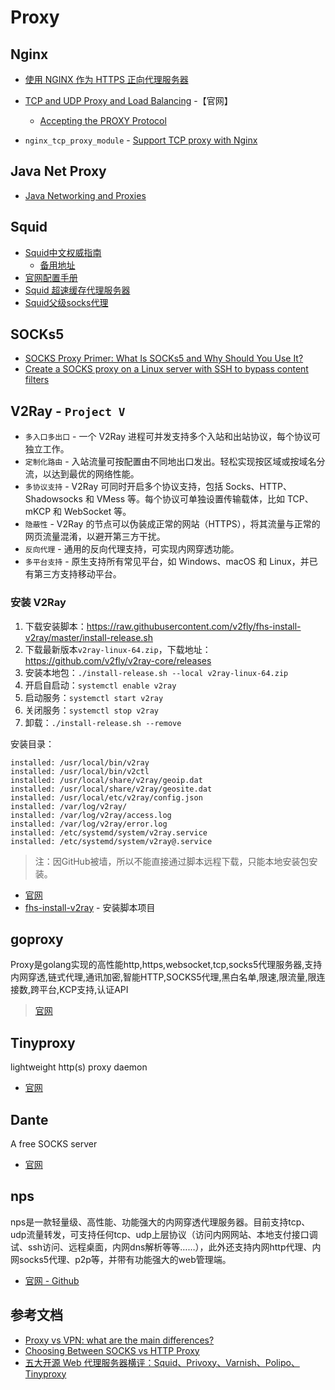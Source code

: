 # Proxy


## Nginx

* [使用 NGINX 作为 HTTPS 正向代理服务器](https://www.infoq.cn/article/taujwgln6d_6qls6yj6s)

* [TCP and UDP Proxy and Load Balancing](https://docs.nginx.com/nginx/admin-guide/load-balancer/tcp-udp-load-balancer/) -【官网】
    * [Accepting the PROXY Protocol](https://docs.nginx.com/nginx/admin-guide/load-balancer/using-proxy-protocol/)    

* `nginx_tcp_proxy_module` - [Support TCP proxy with Nginx](https://github.com/yaoweibin/nginx_tcp_proxy_module)


## Java Net Proxy

* [Java Networking and Proxies](https://docs.oracle.com/javase/8/docs/technotes/guides/net/proxies.html)


## Squid

* [Squid中文权威指南](https://www.phpfans.net/manu/Squid/)
  * [备用地址](https://www.dba.cn/book/squid/)
* [官网配置手册](http://www.squid-cache.org/Doc/config/)
* [Squid 超速缓存代理服务器](https://documentation.suse.com/zh-cn/sles/15-SP2/html/SLES-all/cha-squid.html)
* [Squid父级socks代理](https://cloud-atlas.readthedocs.io/zh_CN/latest/web/proxy/squid/squid_socks_peer.html)


## SOCKs5

* [SOCKS Proxy Primer: What Is SOCKs5 and Why Should You Use It?](https://securityintelligence.com/posts/socks-proxy-primer-what-is-socks5-and-why-should-you-use-it/)
* [Create a SOCKS proxy on a Linux server with SSH to bypass content filters](https://ma.ttias.be/socks-proxy-linux-ssh-bypass-content-filters/)


## V2Ray - `Project V`

* `多入口多出口` - 一个 V2Ray 进程可并发支持多个入站和出站协议，每个协议可独立工作。
* `定制化路由` - 入站流量可按配置由不同地出口发出。轻松实现按区域或按域名分流，以达到最优的网络性能。
* `多协议支持` - V2Ray 可同时开启多个协议支持，包括 Socks、HTTP、Shadowsocks 和 VMess 等。每个协议可单独设置传输载体，比如 TCP、mKCP 和 WebSocket 等。
* `隐蔽性` - V2Ray 的节点可以伪装成正常的网站（HTTPS），将其流量与正常的网页流量混淆，以避开第三方干扰。
* `反向代理` - 通用的反向代理支持，可实现内网穿透功能。
* `多平台支持` - 原生支持所有常见平台，如 Windows、macOS 和 Linux，并已有第三方支持移动平台。

### 安装 V2Ray

1. 下载安装脚本：https://raw.githubusercontent.com/v2fly/fhs-install-v2ray/master/install-release.sh
2. 下载最新版本`v2ray-linux-64.zip`，下载地址：https://github.com/v2fly/v2ray-core/releases
3. 安装本地包：`./install-release.sh --local v2ray-linux-64.zip`
4. 开启自启动：`systemctl enable v2ray`
5. 启动服务：`systemctl start v2ray`
6. 关闭服务：`systemctl stop v2ray`
7. 卸载：`./install-release.sh --remove`

安装目录：
```
installed: /usr/local/bin/v2ray
installed: /usr/local/bin/v2ctl
installed: /usr/local/share/v2ray/geoip.dat
installed: /usr/local/share/v2ray/geosite.dat
installed: /usr/local/etc/v2ray/config.json
installed: /var/log/v2ray/
installed: /var/log/v2ray/access.log
installed: /var/log/v2ray/error.log
installed: /etc/systemd/system/v2ray.service
installed: /etc/systemd/system/v2ray@.service
```

> 注：因GitHub被墙，所以不能直接通过脚本远程下载，只能本地安装包安装。

* [官网](https://www.v2fly.org/)
* [fhs-install-v2ray](https://github.com/v2fly/fhs-install-v2ray/blob/master/README.zh-Hans-CN.md) - 安装脚本项目


## goproxy

Proxy是golang实现的高性能http,https,websocket,tcp,socks5代理服务器,支持内网穿透,链式代理,通讯加密,智能HTTP,SOCKS5代理,黑白名单,限速,限流量,限连接数,跨平台,KCP支持,认证API

> [官网](https://github.com/snail007/goproxy)


## Tinyproxy

lightweight http(s) proxy daemon

* [官网](http://tinyproxy.github.io/)


## Dante

A free SOCKS server

* [官网](http://www.inet.no/dante/)


## nps

nps是一款轻量级、高性能、功能强大的内网穿透代理服务器。目前支持tcp、udp流量转发，可支持任何tcp、udp上层协议（访问内网网站、本地支付接口调试、ssh访问、远程桌面，内网dns解析等等……），此外还支持内网http代理、内网socks5代理、p2p等，并带有功能强大的web管理端。

* [官网 - Github](https://github.com/ehang-io/nps)

## 参考文档

* [Proxy vs VPN: what are the main differences?](https://nordvpn.com/zh/blog/vpn-vs-proxy/)
* [Choosing Between SOCKS vs HTTP Proxy](https://oxylabs.io/blog/socks-vs-http-proxy)
* [五大开源 Web 代理服务器横评：Squid、Privoxy、Varnish、Polipo、Tinyproxy](https://linux.cn/article-7119-1.html)